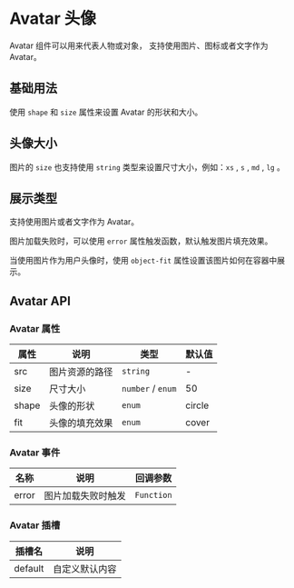 <!--
 * @Author: 2171204141@qq.com
 * @Date: 2024-12-17 19:14:39
 * @LastEditors: Dream
 * @Description: Avatar 文档
-->

# Avatar 头像

<p>Avatar 组件可以用来代表人物或对象， 支持使用图片、图标或者文字作为 Avatar。</p>

## 基础用法

<p>
使用 <code>shape</code> 和 <code>size</code> 属性来设置 Avatar 的形状和大小。
</p>

<demo vue="../../example/avatar/base.vue"></demo>

## 头像大小

<p>图片的 <code>size</code> 也支持使用 <code>string</code> 类型来设置尺寸大小，例如：<code>xs</code> , <code>s</code> , <code>md</code> , <code>lg</code> 。</p>

<demo vue="../../example/avatar/size.vue"></demo>

## 展示类型

<p>
支持使用图片或者文字作为 Avatar。
</p>

<demo vue="../../example/avatar/src.vue"></demo>

<p>图片加载失败时，可以使用 <code>error</code> 属性触发函数，默认触发图片填充效果。</p>

<demo vue="../../example/avatar/error.vue"></demo>

<p>当使用图片作为用户头像时，使用 <code>object-fit</code> 属性设置该图片如何在容器中展示。</p>

<demo vue="../../example/avatar/fit.vue"></demo>

## Avatar API

### Avatar 属性

| 属性  | 说明           | 类型                                                | 默认值 |
| ----- | -------------- | --------------------------------------------------- | ------ |
| src   | 图片资源的路径 | `string`                                            | -      |
| size  | 尺寸大小       | `number` / `enum`<Tool :value="'xs,sm,lg,'"></Tool> | 50     |
| shape | 头像的形状     | `enum`<Tool :value="'square,circle,'"></Tool>       | circle |
| fit   | 头像的填充效果 | `enum`<Tool :value="'fill,contain,cover,'"></Tool>  | cover  |

### Avatar 事件

| 名称  | 说明               | 回调参数                                               |
| ----- | ------------------ | ------------------------------------------------------ |
| error | 图片加载失败时触发 | `Function`<Tool :value='"(evt: MouseEvent) => void"'/> |

### Avatar 插槽

| 插槽名  | 说明           |
| ------- | -------------- |
| default | 自定义默认内容 |
